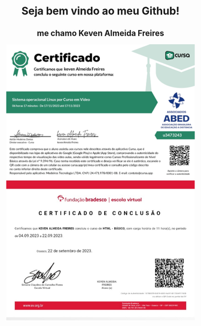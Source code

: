 <h1 align="center">Seja bem vindo ao meu Github! </h1>

<h2 align="center">me chamo Keven Almeida Freires</h2>

<img src="certificate_1700240516626.jpg" align="center">
<img src="20231117_190030_070103.jpg" align="center">

